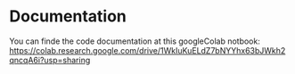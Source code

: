 # Documentation

You can finde the code documentation at this googleColab notbook:
https://colab.research.google.com/drive/1WkIuKuELdZ7bNYYhx63bJWkh2qncqA6i?usp=sharing

